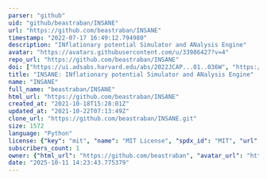 ```yaml
---
parser: "github"
uid: "github/beastraban/INSANE"
url: "https://github.com/beastraban/INSANE"
timestamp: "2022-07-17 16:49:12.794980"
description: "INflationary potential Simulator and ANalysis Engine"
avatar: "https://avatars.githubusercontent.com/u/33986427?v=4"
repo_url: "https://github.com/beastraban/INSANE"
doi: ["https://ui.adsabs.harvard.edu/abs/2022JCAP...01..036W", "https://ui.adsabs.harvard.edu/abs/2021arXiv210316594W", "https://ui.adsabs.harvard.edu/abs/2022ascl.soft02025W/abstract"]
title: "INSANE: INflationary potential Simulator and ANalysis Engine"
name: "INSANE"
full_name: "beastraban/INSANE"
html_url: "https://github.com/beastraban/INSANE"
created_at: "2021-10-18T15:28:01Z"
updated_at: "2021-10-22T07:13:49Z"
clone_url: "https://github.com/beastraban/INSANE.git"
size: 1572
language: "Python"
license: {"key": "mit", "name": "MIT License", "spdx_id": "MIT", "url": "https://api.github.com/licenses/mit", "node_id": "MDc6TGljZW5zZTEz"}
subscribers_count: 1
owner: {"html_url": "https://github.com/beastraban", "avatar_url": "https://avatars.githubusercontent.com/u/33986427?v=4", "login": "beastraban", "type": "User"}
date: "2025-10-11 14:23:43.775379"
---
```

